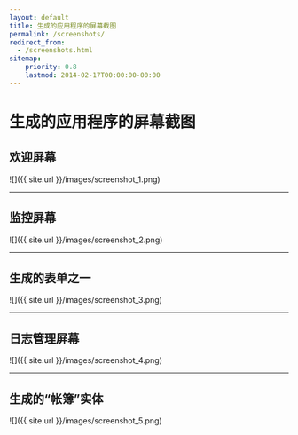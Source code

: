 ```yaml
---
layout: default
title: 生成的应用程序的屏幕截图
permalink: /screenshots/
redirect_from:
  - /screenshots.html
sitemap:
    priority: 0.8
    lastmod: 2014-02-17T00:00:00-00:00
---
```


# <i class="fa fa-picture-o"></i> 生成的应用程序的屏幕截图

## 欢迎屏幕

![]({{ site.url }}/images/screenshot_1.png)

* * *

## 监控屏幕

![]({{ site.url }}/images/screenshot_2.png)

* * *

## 生成的表单之一

![]({{ site.url }}/images/screenshot_3.png)

* * *

## 日志管理屏幕

![]({{ site.url }}/images/screenshot_4.png)

* * *

## 生成的“帐簿”实体

![]({{ site.url }}/images/screenshot_5.png)
